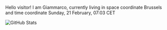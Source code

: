 Hello visitor! I am Giammarco, currently living in space coordinate Brussels and time coordinate Sunday, 21 February, 07:03 CET

![GitHub Stats](https://github-readme-stats.vercel.app/api?username=grcasanova)
